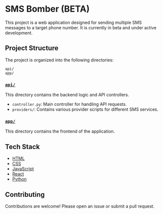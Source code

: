 # SMS Bomber (BETA)

This project is a web application designed for sending multiple SMS messages to a target phone number. It is currently in beta and under active development.

## Project Structure

The project is organized into the following directories:

```
api/
app/
```

### [`api/`](command:_github.copilot.openRelativePath?%5B%7B%22scheme%22%3A%22file%22%2C%22authority%22%3A%22%22%2C%22path%22%3A%22%2Fmedia%2Fpanda%2FREPO%2Flinux_copy%2FProjects%2FSMS_Bomber%2Fapi%2F%22%2C%22query%22%3A%22%22%2C%22fragment%22%3A%22%22%7D%5D "/media/panda/REPO/linux_copy/Projects/SMS_Bomber/api/")

This directory contains the backend logic and API controllers.

- `controller.py`: Main controller for handling API requests.
- `providers/`: Contains various provider scripts for different SMS services.

### [`app/`](command:_github.copilot.openRelativePath?%5B%7B%22scheme%22%3A%22file%22%2C%22authority%22%3A%22%22%2C%22path%22%3A%22%2Fmedia%2Fpanda%2FREPO%2Flinux_copy%2FProjects%2FSMS_Bomber%2Fapp%2F%22%2C%22query%22%3A%22%22%2C%22fragment%22%3A%22%22%7D%5D "/media/panda/REPO/linux_copy/Projects/SMS_Bomber/app/")

This directory contains the frontend of the application.


## Tech Stack

- [HTML](https://developer.mozilla.org/en-US/docs/Web/HTML)
- [CSS](https://developer.mozilla.org/en-US/docs/Web/CSS)
- [JavaScript](https://developer.mozilla.org/en-US/docs/Web/JavaScript)
- [React](https://react.dev/)
- [Python](https://www.python.org/)

## Contributing

Contributions are welcome! Please open an issue or submit a pull request.

